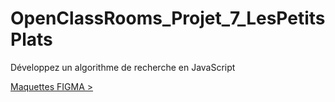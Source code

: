 # OpenClassRooms_Projet_7_LesPetitsPlats
Développez un algorithme de recherche en JavaScript

<a href="https://bit.ly/3JyvbPO" target="_BLANK">Maquettes FIGMA ></a>
